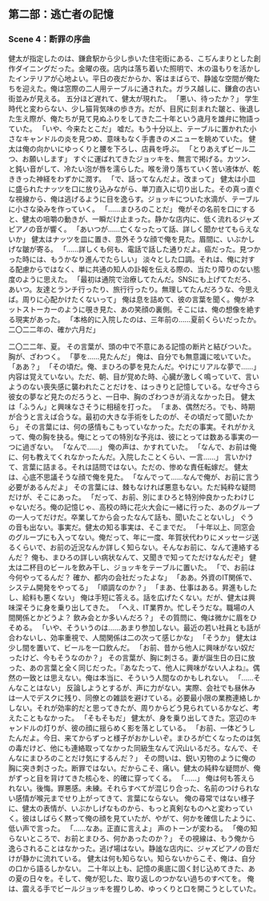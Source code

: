 ## 第二部：逃亡者の記憶
### Scene 4：断罪の序曲

健太が指定したのは、鎌倉駅から少し歩いた住宅街にある、こぢんまりとした創作ダイニングだった。金曜の夜。店内は落ち着いた照明で、木の温もりを活かしたインテリアが心地よい。平日の夜だからか、客はまばらで、静謐な空間が俺たちを迎えた。俺は窓際の二人用テーブルに通された。ガラス越しに、鎌倉の古い街並みが見える。
五分ほど遅れて、健太が現れた。
「悪い、待ったか？」
学生時代と変わらない、少し猫背気味の歩き方。だが、目尻に刻まれた皺と、後退した生え際が、俺たちが見て見ぬふりをしてきた二十年という歳月を雄弁に物語っていた。
「いや、今来たとこだ」
嘘だ。もう十分以上、テーブルに置かれた小さなキャンドルの炎を見つめ、意味もなく手書きのメニューを眺めていた。
健太は俺の向かいにゆっくりと腰を下ろし、店員を呼ぶ。
「とりあえずビール二つ、お願いします」
すぐに運ばれてきたジョッキを、無言で掲げる。カツン、と鈍い音がして、冷たい泡が唇を濡らした。喉を滑り落ちていく苦い液体が、乾ききった神経をわずかに潤す。
「で、話ってなんだよ。改まって」
健太は小皿に盛られたナッツを口に放り込みながら、単刀直入に切り出した。その真っ直ぐな視線から、俺は逃げるように目を逸らす。ジョッキについた水滴が、テーブルに小さな染みを作っていく。
「……まひろのことだ」
俺がその名前を口にすると、健太の咀嚼の動きが、一瞬だけ止まった。静かな店内に、低く流れるジャズピアノの音が響く。
「あいつが……亡くなったって話、詳しく聞かせてもらえないか」
健太はナッツを皿に置き、意外そうな顔で俺を見た。眉間に、いぶかしげな皺が寄る。
「……詳しくも何も、電話で話した通りだよ。癌だった。見つかった時には、もうかなり進んでたらしい」
淡々とした口調。それは、俺に対する配慮からではなく、単に共通の知人の訃報を伝える際の、当たり障りのない態度のように思えた。
「最初は通院で治療してたんだ。SNSにも上げてただろ、あいつ。友達とランチ行ったり、旅行行ったり。無理してたんだろうな、今思えば。周りに心配かけたくないって」
俺は息を詰めて、彼の言葉を聞く。俺がネットストーカーのように覗き見た、あの笑顔の裏側。そこには、俺の想像を絶する現実があった。
「本格的に入院したのは、三年前の……夏前くらいだったか。二〇二二年の、確か六月だ」

二〇二二年、夏。
その言葉が、頭の中で不意にある記憶の断片と結びついた。胸が、ざわつく。
「夢を……見たんだ」
俺は、自分でも無意識に呟いていた。
「ああ？」
「その頃だ。俺、まひろの夢を見たんだ。やけにリアルな夢で……」
内容は覚えていない。ただ、朝、目が覚めた時、心臓が激しく鳴っていて、言いようのない喪失感に襲われたことだけを、はっきりと記憶している。なぜ今さら彼女の夢など見たのだろうと、一日中、胸のざわつきが消えなかった日。
健太は「ふうん」と興味なさそうに相槌を打った。
「まあ、偶然だろ。でも、時期が合うと言えば合うな。最初の大きな手術をしたのが、その頃だって聞いたから」
その言葉には、何の感情もこもっていなかった。ただの事実。それがかえって、俺の胸を抉る。俺にとっての特別な予兆は、彼にとっては数ある事実の一つに過ぎない。
「なんで……」
俺の声は、かすれていた。
「なんで、お前は俺に、何も教えてくれなかったんだ。入院したことくらい、一言……」
言いかけて、言葉に詰まる。それは詰問ではない。ただの、惨めな責任転嫁だ。
健太は、心底不思議そうな顔で俺を見た。
「なんでって……なんで俺が、お前に言う必要があるんだよ」
その言葉には、棘もなければ悪意もない。ただ純粋な疑問だけが、そこにあった。
「だって、お前、別にまひろと特別仲良かったわけじゃないだろ。俺の記憶じゃ、高校の時に花火大会に一緒に行った、あのグループの一人ってだけだ。卒業してから会ったなんて話も、聞いたことないし」
ぐうの音も出ない。事実だ。健太の知る事実は、そこまでだ。
「十年以上、同窓会のグループにも入ってない。俺だって、年に一度、年賀状代わりにメッセージ送るくらいで、お前の近況なんか詳しく知らない。そんなお前に、なんて連絡するんだ？ 俺も、まひろの詳しい病状なんて、又聞きで知ってただけなんだぞ」
健太は二杯目のビールを飲み干し、ジョッキをテーブルに置いた。
「で、お前は今何やってるんだ？ 確か、都内の会社だったよな」
「ああ。外資のIT関係で、システム開発をやってる」
「順調なのか？」
「まあ、仕事はある。昇進もしたし、給料も悪くない」
俺は手短に答える。話を広げたくない。だが、健太は興味深そうに身を乗り出してきた。
「へえ、IT業界か。忙しそうだな。職場の人間関係とかどうよ？ 飲み会とか多いんだろ？」
その質問に、俺は微かに眉をひそめる。
「いや、そういうのは……あまり参加しない。最近の若い社員とも話が合わないし、効率重視で、人間関係は二の次って感じかな」
「そうか」
健太は少し間を置いて、ビールを一口飲んだ。
「お前、昔から他人に興味がない奴だったけど、今もそうなのか？」
その言葉が、胸に刺さる。妻が誕生日の日に放った、あの言葉と全く同じだった。『あなたって、他人に興味がない人よね』。偶然の一致とは思えない。俺は本当に、そういう人間なのかもしれない。
「……そんなことはない」
反論しようとするが、声に力がない。実際、会社でも昼休みは一人でデスクに残り、同僚との雑談を避けている。必要最小限の業務連絡しかしない。それが効率的だと思ってきたが、周りからどう見られているかなど、考えたこともなかった。
「そもそもだ」
健太が、身を乗り出してきた。窓辺のキャンドルの灯りが、彼の顔に揺らめく影を落としている。
「お前、一体どうしたんだよ。今日、来てからずっと様子がおかしいぞ。まひろが亡くなったのは気の毒だけど、他にも連絡取ってなかった同級生なんて沢山いるだろ。なんで、そんなにまひろのことだけ気にするんだ？」
その問いは、鋭い刃物のように俺の胸に突き刺さった。断罪ではない。だからこそ、痛い。健太の純粋な疑問が、俺がずっと目を背けてきた核心を、的確に穿ってくる。
「……」
俺は何も答えられない。後悔。罪悪感。未練。それらすべてが混じり合った、名前のつけられない感情が喉元までせり上がってきて、言葉にならない。
俺の尋常ではない様子に、健太の表情が、いぶかしげなものから、もっと真剣なものへと変わっていく。彼はしばらく黙って俺の顔を見ていたが、やがて、何かを確信したように、低い声で言った。
「……なあ。正直に言えよ」
声のトーンが変わる。
「俺の知らないところで、お前とまひろ、何かあったのか？」
その視線は、もう俺から逸らされることはなかった。逃げ場はない。静謐な店内に、ジャズピアノの音だけが静かに流れている。
健太は何も知らない。知らないからこそ、俺は、自分の口から語るしかない。
二十年以上も、記憶の奥底に固く封じ込めてきた、あの夏の日々を。そして、俺が犯した、取り返しのつかない過ちのすべてを。
俺は、震える手でビールジョッキを握りしめ、ゆっくりと口を開こうとしていた。